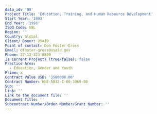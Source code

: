 ```yaml
---
data_id: '80'
Project Title: 'Education, Training, and Human Resource Development'
Start Year: '1993'
End Year: '1998'
ISO3 Code: GBL
Region: ''
Country: Global
Client/ Donor: USAID
Point of contact: Don Foster-Gross
Email: dfoster-gross@usaid.gov
Phone: 27-12-323-8869
Is Current Project? (true/false): false
Practice Area:
  - Education, Gender and Youth
Prime: x
Contract Value USD: '3500000.00'
Contract Number: HNE-5832-I-00-3069-00
Sub: ''
Link: ''
Link to the document file: ''
Document Title: ''
Subcontract Number/Order Number/Grant Number: ''
---
```


